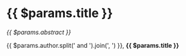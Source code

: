 
# {{ $params.title }}

_{{ $params.abstract }}_

{{ $params.author.split(' and ').join(', ') }}, **{{ $params.title }}**